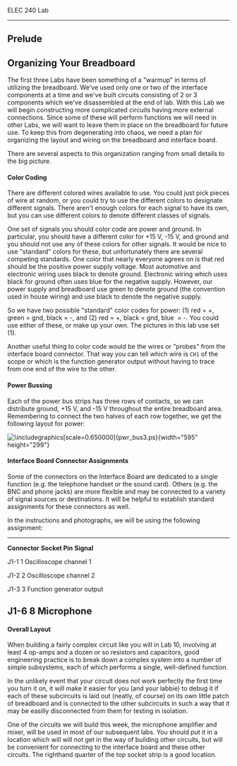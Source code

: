 ELEC 240 Lab

------------------------------------------------------------------------

Prelude
-------

Organizing Your Breadboard
--------------------------

The first three Labs have been something of a "warmup" in terms of
utilizing the breadboard. We've used only one or two of the interface
components at a time and we've built circuits consisting of 2 or 3
components which we've disassembled at the end of lab. With this Lab we
will begin constructing more complicated circuits having more external
connections. Since some of these will perform functions we will need in
other Labs, we will want to leave them in place on the breadboard for
future use. To keep this from degenerating into chaos, we need a plan
for organizing the layout and wiring on the breadboard and interface
board.

There are several aspects to this organization ranging from small
details to the big picture.

#### Color Coding

There are different colored wires available to use. You could just pick
pieces of wire at random, or you could try to use the different colors
to designate different signals. There aren't enough colors for each
signal to have its own, but you can use different colors to denote
different classes of signals.

One set of signals you should color code are power and ground. In
particular, you should have a different color for +15 V, -15 V, and
ground and you should not use any of these colors for other signals. It
would be nice to use "standard" colors for these, but unfortunately
there are several competing standards. One color that nearly everyone
agrees on is that red should be the positive power supply voltage. Most
automotive and electronic wiring uses black to denote ground. Electronic
wiring which uses black for ground often uses blue for the negative
supply. However, our power supply and breadboard use green to denote
ground (the convention used in house wiring) and use black to denote the
negative supply.

So we have two possible "standard" color codes for power: (1) red = +,
green = gnd, black = -, and (2) red = +, black = gnd, blue  = -. You
could use either of these, or make up your own. The pictures in this lab
use set (1).

Another useful thing to color code would be the wires or "probes" from
the interface board connector. That way you can tell which wire is `CH1`
of the scope or which is the function generator output without having to
trace from one end of the wire to the other.

#### Power Bussing

Each of the power bus strips has three rows of contacts, so we can
distribute ground, +15 V, and -15 V throughout the entire breadboard
area. Remembering to connect the two halves of each row together, we get
the following layout for power:

![\\includegraphics\[scale=0.650000\]{pwr\_bus3.ps}](../figs/img172.png){width="595"
height="299"}

#### Interface Board Connector Assignments

Some of the connectors on the Interface Board are dedicated to a single
function (e.g. the telephone handset or the sound card). Others (e.g.
the BNC and phone jacks) are more flexible and may be connected to a
variety of signal sources or destinations. It will be helpful to
establish standard assignments for these connectors as well.

In the instructions and photographs, we will be using the following
assignment:

  ------------------------------------------------------------------------
  **Connector**
  **Socket Pin**
  **Signal**

  J1-1
  1
  Oscilloscope channel 1

  J1-2
  2
  Oscilloscope channel 2

  J1-3
  3
  Function generator output

  J1-6
  8
  Microphone
  ------------------------------------------------------------------------

#### Overall Layout

When building a fairly complex circuit like you will in Lab 10,
involving at least 4 op-amps and a dozen or so resistors and capacitors,
good engineering practice is to break down a complex system into a
number of simple subsystems, each of which performs a single,
well-defined function.

In the unlikely event that your circuit does not work perfectly the
first time you turn it on, it will make it easier for you (and your
labbie) to debug it if each of these subcircuits is laid out (neatly, of
course) on its own little patch of breadboard and is connected to the
other subcircuits in such a way that it may be easilly disconnected from
them for testing in isolation.

One of the circuits we will build this week, the microphone amplifier
and mixer, will be used in most of our subsequent labs. You should put
it in a location which will will not get in the way of building other
circuits, but will be convenient for connecting to the interface board
and these other circuits. The righthand quarter of the top socket strip
is a good location.
